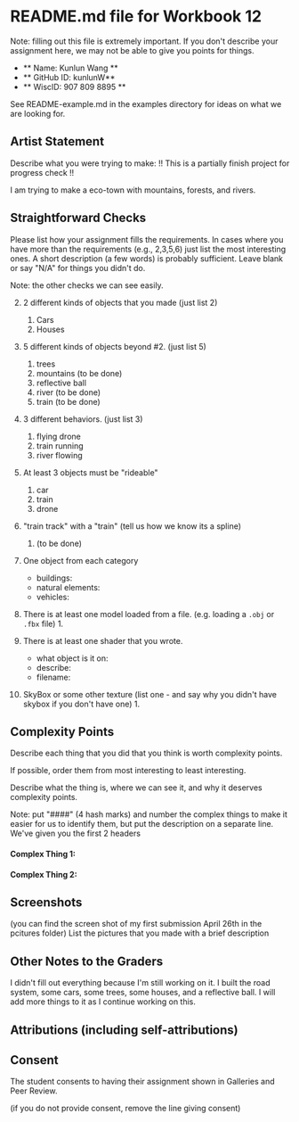 # README.md file for Workbook 12

Note: filling out this file is extremely important. If you don't describe your assignment here, we may not be able to give you points for things.

- ** Name: Kunlun Wang ** 
- ** GitHub ID: kunlunW** 
- ** WiscID: 907 809 8895 **

See README-example.md in the examples directory for ideas on what we are looking for.

## Artist Statement

Describe what you were trying to make:
!! This is a partially finish project for progress check !! 

I am trying to make a eco-town with mountains, forests, and rivers. 

## Straightforward Checks

Please list how your assignment fills the requirements. In cases where you have more than the requirements (e.g., 2,3,5,6) just list the most interesting ones. A short description (a few words) is probably sufficient. Leave blank or say "N/A" for things you didn't do.

Note: the other checks we can see easily.

2. 2 different kinds of objects that you made (just list 2)
    1. Cars 
    2. Houses 

3.  5 different kinds of objects beyond #2. (just list 5)
    1. trees 
    2. mountains (to be done)
    3. reflective ball 
    4. river (to be done)
    5. train (to be done)

5. 3 different behaviors. (just list 3)
    1. flying drone 
    2. train running 
    3. river flowing 

6. At least 3 objects must be "rideable"
    1. car 
    2. train 
    3. drone 

7. "train track" with a "train" (tell us how we know its a spline)
    1. (to be done)

8. One object from each category
    - buildings:
    - natural elements:
    - vehicles:

9. There is at least one model loaded from a file. (e.g. loading a `.obj` or `.fbx` file)
    1. 

10. There is at least one shader that you wrote.
    - what object is it on:
    - describe:
    - filename:

12. SkyBox or some other texture (list one - and say why you didn't have skybox if you don't have one)
    1.

## Complexity Points

Describe each thing that you did that you think is worth complexity points.

If possible, order them from most interesting to least interesting.

Describe what the thing is, where we can see it, and why it deserves complexity points.

Note: put "####" (4 hash marks) and number the complex things to make it easier for us to identify them, but put the description on a separate line. We've given you the first 2 headers

#### Complex Thing 1:

#### Complex Thing 2:

## Screenshots

(you can find the screen shot of my first submission April 26th in the pcitures folder)
List the pictures that you made with a brief description

## Other Notes to the Graders

I didn't fill out everything because I'm still working on it. I built the road system, some cars, some trees, some houses, and a reflective ball. I will add more things to it as I continue working on this. 

## Attributions (including self-attributions)

## Consent

The student consents to having their assignment shown in Galleries and Peer Review.

(if you do not provide consent, remove the line giving consent)
